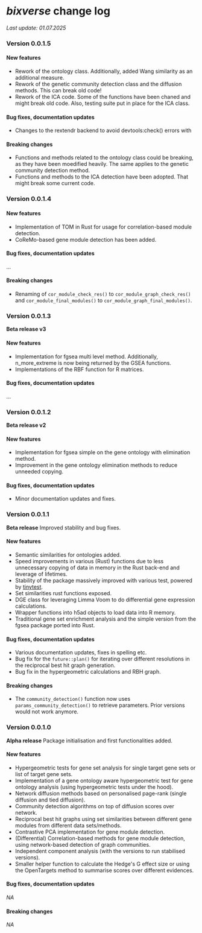 # *bixverse* change log

*Last update: 01.07.2025* </br>

### Version **0.0.1.5**

#### New features

- Rework of the ontology class. Additionally, added Wang similarity as an 
additional measure.
- Rework of the genetic community detection class and the diffusion methods. 
This can break old code!
- Rework of the ICA code. Some of the functions have been chaned and might
break old code. Also, testing suite put in place for the ICA class. 

#### Bug fixes, documentation updates

- Changes to the rextendr backend to avoid devtools:check() errors with

#### Breaking changes

- Functions and methods related to the ontology class could be breaking, as
they have been moedified heavily. The same applies to the genetic community
detection method.
- Functions and methods to the ICA detection have been adopted. That might break
some current code.

### Version **0.0.1.4**

#### New features

- Implementation of TOM in Rust for usage for correlation-based module detection.
- CoReMo-based gene module detection has been added.

#### Bug fixes, documentation updates

...

#### Breaking changes

- Renaming of `cor_module_check_res()` to `cor_module_graph_check_res()` and
`cor_module_final_modules()` to `cor_module_graph_final_modules()`.

### Version **0.0.1.3**

**Beta release v3** 

#### New features

- Implementation for fgsea multi level method. Additionally, n_more_extreme
is now being returned by the GSEA functions.
- Implementations of the RBF function for R matrices.

#### Bug fixes, documentation updates

...

### Version **0.0.1.2**

**Beta release v2** 

#### New features

- Implementation for fgsea simple on the gene ontology with elimination method.
- Improvement in the gene ontology elimination methods to reduce unneeded 
copying.

#### Bug fixes, documentation updates

- Minor documentation updates and fixes.

### Version **0.0.1.1**

**Beta release** Improved stability and bug fixes.

#### New features

- Semantic similarities for ontologies added.
- Speed improvements in various (Rust) functions due to less unnecessary copying
of data in memory in the Rust back-end and leverage of lifetimes. 
- Stability of the package massively improved with various test, powered by
[tinytest](https://github.com/markvanderloo/tinytest).
- Set similarities rust functions exposed.
- DGE class for leveraging Limma Voom to do differential gene expression 
calculations.
- Wrapper functions into h5ad objects to load data into R memory.
- Traditional gene set enrichment analysis and the simple version from the fgsea
package ported into Rust.

#### Bug fixes, documentation updates

- Various documentation updates, fixes in spelling etc.
- Bug fix for the `future::plan()` for iterating over different resolutions in
the reciprocal best hit graph generation.
- Bug fix in the hypergeometric calculations and RBH graph.

#### Breaking changes

- The `community_detection()` function now uses `params_community_detection()`
to retrieve parameters. Prior versions would not work anymore.

### Version **0.0.1.0**

**Alpha release** Package initialisation and first functionalities added.

#### New features

- Hypergeometric tests for gene set analysis for single target gene sets or list
of target gene sets.
- Implementation of a gene ontology aware hypergeometric test for gene ontology
analysis (using hypergeometric tests under the hood).
- Network diffusion methods based on personalised page-rank (single diffusion
and tied diffusion).
- Community detection algorithms on top of diffusion scores over network.
- Reciprocal best hit graphs using set similarities between different gene modules
from different data sets/methods.
- Contrastive PCA implementation for gene module detection.
- (Differential) Correlation-based methods for gene module detection, using 
network-based detection of graph communities.
- Independent component analysis (with the versions to run stabilised versions).
- Smaller helper function to calculate the Hedge's G effect size or using the
OpenTargets method to summarise scores over different evidences.

#### Bug fixes, documentation updates

*NA*

#### Breaking changes

*NA*
